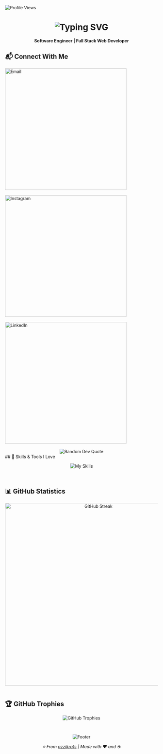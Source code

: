 <div align="left">
  <img src="https://komarev.com/ghpvc/?username=azzikra1s&label=Profile%20views&color=blueviolet&style=for-the-badge" alt="Profile Views">
</div>

<h1 align="center">
  <img src="https://readme-typing-svg.herokuapp.com?font=Fira+Code&weight=600&size=28&pause=1000&color=8A2BE2&center=true&vCenter=true&width=435&lines=Hi+there%2C+I'm+Az+Zikra+%F0%9F%91%8B;Software+Engineer;Full+Stack+Developer" alt="Typing SVG" />
</h1>

<p align="center">
  <strong>Software Engineer | Full Stack Web Developer</strong>
</p>

## 📬 Connect With Me

<div align="left">
  <a href="mailto:azzikra.ismunandar08@gmail.com">
    <img src="https://img.shields.io/badge/gmail-azzikra.ismunandar08%40gmail.com-D14836?style=for-the-badge&logo=gmail&labelColor=white&color=D14836" alt="Email" width="400">
  </a>
  <br><br>
  <a href="https://instagram.com/azzikra1s">
    <img src="https://img.shields.io/badge/instagram-%40azzikra1s-E4405F?style=for-the-badge&logo=instagram&logoColor=E4405F&labelColor=white&color=E4405F" alt="Instagram" width="400">
  </a>
  <br><br>
  <a href="https://linkedin.com/in/azzikra1s">
    <img src="https://img.shields.io/badge/linkedin-az%20zikra%20ismunandar-0A66C2?style=for-the-badge&logo=linkedin&logoColor=0A66C2&labelColor=white&color=0A66C2" alt="LinkedIn" width="400">
  </a>
</div>

<br>

<div align="center">
  <img src="https://quotes-github-readme.vercel.app/api?type=horizontal&theme=light" alt="Random Dev Quote">
</div>
## 🍃 Skills & Tools I Love

<p align="center">
  <img src="https://skillicons.dev/icons?i=html,css,javascript,php,python,java,bootstrap,figma,tailwind,laravel,nodejs,vue,mysql,mongodb,sqlite,git&theme=light&perline=8" alt="My Skills">
</p>

<br>

## 📊 GitHub Statistics

<div align="center">
  <img src="https://github-readme-streak-stats.herokuapp.com/?user=azzikra1s&theme=default&hide_border=true&background=ffffff&ring=2e8b57&fire=blueviolet&currStreakLabel=333333" alt="GitHub Streak" width="600">
</div>

<br>

## 🏆 GitHub Trophies

<p align="center">
  <img src="https://github-profile-trophy.vercel.app/?username=azzikra1s&theme=flat&no-frame=true&row=1&column=7&margin-w=15&margin-h=15" alt="GitHub Trophies">
</p>

<br>

<p align="center">
  <img src="https://capsule-render.vercel.app/api?type=waving&color=gradient&customColorList=12&height=100&section=footer&text=Thanks%20for%20visiting!&fontSize=20&fontColor=fff&animation=twinkling" alt="Footer">
</p>

<p align="center">
  <i>⭐️ From <a href="https://github.com/azzikra1s">azzikra1s</a> | Made with ❤️ and ☕</i>
</p>

